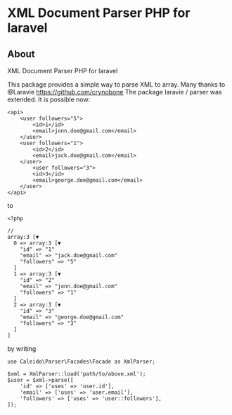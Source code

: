# XML Document Parser PHP for laravel

## About

XML Document Parser PHP for laravel

This package provides a simple way to parse XML to array.
Many thanks to @Laravie https://github.com/crynobone
The package  laravie / parser was extended. It is possible now:

```
<api>
    <user followers="5">
        <id>1</id>
        <email>jonn.doe@gmail.com</email>
    </user>
    <user followers="1">
        <id>2</id>
        <email>jack.doe@gmail.com</email>
    </user>
        <user followers="3">
        <id>3</id>
        <email>george.doe@gmail.com</email>
    </user>
</api>
```

to

```
<?php

// 
array:3 [▼
  0 => array:3 [▼
    "id" => "1"
    "email" => "jack.doe@gmail.com"
    "followers" => "5"
  ]
  1 => array:3 [▼
    "id" => "2"
    "email" => "jonn.doe@gmail.com"
    "followers" => "1"
  ]
  2 => array:3 [▼
    "id" => "3"
    "email" => "george.doe@gmail.com"
    "followers" => "3"
  ]
]
```

by writing

```
use Caleido\Parser\Facades\Facade as XmlParser;

$xml = XmlParser::load('path/to/above.xml');
$user = $xml->parse([
    'id' => ['uses' => 'user.id'],
    'email' => ['uses' => 'user.email'],
    'followers' => ['uses' => 'user::followers'],
]);
```
